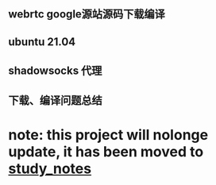 ## webrtc google源站源码下载编译
## ubuntu 21.04
## shadowsocks 代理
## 下载、编译问题总结

# note: this project will nolonge update, it has been moved to [study_notes](https://github.com/wonderful27x/study_notes/tree/main/AV-MEDIA/webrtc/webrtc_source_build)
